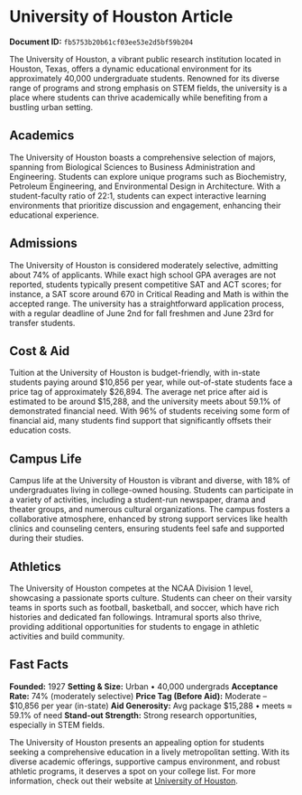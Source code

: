 # University of Houston Article

**Document ID:** `fb5753b20b61cf03ee53e2d5bf59b204`

The University of Houston, a vibrant public research institution located in Houston, Texas, offers a dynamic educational environment for its approximately 40,000 undergraduate students. Renowned for its diverse range of programs and strong emphasis on STEM fields, the university is a place where students can thrive academically while benefiting from a bustling urban setting.

## Academics
The University of Houston boasts a comprehensive selection of majors, spanning from Biological Sciences to Business Administration and Engineering. Students can explore unique programs such as Biochemistry, Petroleum Engineering, and Environmental Design in Architecture. With a student-faculty ratio of 22:1, students can expect interactive learning environments that prioritize discussion and engagement, enhancing their educational experience.

## Admissions
The University of Houston is considered moderately selective, admitting about 74% of applicants. While exact high school GPA averages are not reported, students typically present competitive SAT and ACT scores; for instance, a SAT score around 670 in Critical Reading and Math is within the accepted range. The university has a straightforward application process, with a regular deadline of June 2nd for fall freshmen and June 23rd for transfer students.

## Cost & Aid
Tuition at the University of Houston is budget-friendly, with in-state students paying around $10,856 per year, while out-of-state students face a price tag of approximately $26,894. The average net price after aid is estimated to be around $15,288, and the university meets about 59.1% of demonstrated financial need. With 96% of students receiving some form of financial aid, many students find support that significantly offsets their education costs.

## Campus Life
Campus life at the University of Houston is vibrant and diverse, with 18% of undergraduates living in college-owned housing. Students can participate in a variety of activities, including a student-run newspaper, drama and theater groups, and numerous cultural organizations. The campus fosters a collaborative atmosphere, enhanced by strong support services like health clinics and counseling centers, ensuring students feel safe and supported during their studies.

## Athletics
The University of Houston competes at the NCAA Division 1 level, showcasing a passionate sports culture. Students can cheer on their varsity teams in sports such as football, basketball, and soccer, which have rich histories and dedicated fan followings. Intramural sports also thrive, providing additional opportunities for students to engage in athletic activities and build community.

## Fast Facts
**Founded:** 1927
**Setting & Size:** Urban • 40,000 undergrads
**Acceptance Rate:** 74% (moderately selective)
**Price Tag (Before Aid):** Moderate – $10,856 per year (in-state)
**Aid Generosity:** Avg package $15,288 • meets ≈ 59.1% of need
**Stand-out Strength:** Strong research opportunities, especially in STEM fields.

The University of Houston presents an appealing option for students seeking a comprehensive education in a lively metropolitan setting. With its diverse academic offerings, supportive campus environment, and robust athletic programs, it deserves a spot on your college list. For more information, check out their website at [University of Houston](https://www.petersons.com/college-search/university-of-houston-000_10000371.aspx).
